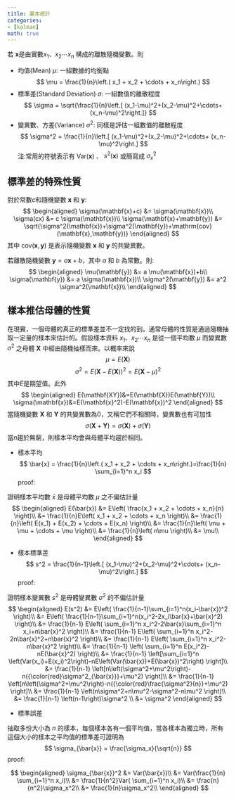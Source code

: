 ```yaml
---
title: 基本統計
categories: 
- [kalman]
math: true
---
```

若 $\mathbf{x}$是由實數$x_1$、$x_2 \cdots x_n$ 構成的離散隨機變數。則
* 均值(Mean) $\mu$: 一組數據的均衡點
$$
\mu = \frac{1}{n}\left.( x_1 + x_2 + \cdots + x_n\right.)
$$
* 標準差(Standard Deviation) $\sigma$: 一組數值的離散程度
$$
\sigma = \sqrt{\frac{1}{n}\left.[ (x_1-\mu)^2+(x_2-\mu)^2+\cdots+ (x_n-\mu)^2\right.]}
$$
* 變異數、方差(Variance) $\sigma^2$: 同樣是評估一組數值的離散程度
$$
\sigma^2 = \frac{1}{n}\left.[ (x_1-\mu)^2+(x_2-\mu)^2+\cdots+ (x_n-\mu)^2\right.]
$$
注:常用的符號表示有 $\mathrm{Var(\mathbf{x})}$ 、 $s^2(\mathbf{x})$ 或簡寫成 $\sigma^2_x$

標準差的特殊性質
---
對於常數$c$和隨機變數 $\mathbf{x}$ 和 $\mathbf{y}$:
$$
\begin{aligned}
\sigma(\mathbf{x}+c) &= \sigma(\mathbf{x})\\
\sigma(cx) &= c \sigma(\mathbf{x})\\
\sigma(\mathbf{x}+\mathbf{y}) &= \sqrt{\sigma^2(\mathbf{x})+\sigma^2(\mathbf{y})+\mathrm{cov}(\mathbf{x},\mathbf{y})}
\end{aligned}
$$
其中 $\mathrm{cov}(\mathbf{x},\mathbf{y})$ 是表示隨機變數 $\mathbf{x}$ 和 $\mathbf{y}$ 的共變異數。

若離散隨機變數 $\mathbf{y} = a\mathbf{x}+b$，其中 $a$ 和 $b$ 為常數。則:
$$
\begin{aligned}
\mu(\mathbf{y}) &= a \mu(\mathbf{x})+b\\
\sigma(\mathbf{y}) &= a \sigma(\mathbf{x})\\
\sigma^2(\mathbf{y}) &= a^2 \sigma^2(\mathbf{x})\\
\end{aligned}
$$

樣本推估母體的性質
---
在現實，一個母體的真正的標準差並不一定找的到。通常母體的性質是通過隨機抽取一定量的樣本來估計的。假設樣本資料 $x_1$、$x_2 \cdots x_n$ 是從一個平均數 $\mu$ 而變異數 $\sigma^2$ 之母體 $\mathbf{X}$ 中經由隨機抽樣而來。以概率來說
$$
\mu = E(\mathbf{X})
$$
$$
\sigma^2 = E(\mathbf{X}-E(\mathbf{X}))^2 = E(\mathbf{X}-\mu)^2
$$
其中$E$是期望值。此外
$$
\begin{aligned}
E(\mathbf{XY})&=E(\mathbf{X})E(\mathbf{Y})\\
\sigma(\mathbf{x})&=E(\mathbf{x}^2)-E(\mathbf{x})^2
\end{aligned}
$$
當隨機變數 $\mathbf{X}$ 和 $\mathbf{Y}$ 的共變異數為0，又稱它們不相關時，變異數也有可加性
$$
\sigma(\mathbf{X}+\mathbf{Y})=\sigma(\mathbf{X})+\sigma(\mathbf{Y})
$$
當$n$趨於無窮，則樣本平均會與母體平均趨於相同。
- 樣本平均
$$
\bar{x} = \frac{1}{n}\left.( x_1 + x_2 + \cdots + x_n\right.)=\frac{1}{n} \sum_{i=1}^n x_i
$$
proof:

證明樣本平均數 $\bar{x}$ 是母體平均數 $\mu$ 之不偏估計量
$$
\begin{aligned}
E(\bar{x}) &= E\left( \frac{x_1 + x_2 + \cdots + x_n}{n}  \right)\\
           &= \frac{1}{n}E\left( x_1 + x_2 + \cdots + x_n  \right)\\
           &= \frac{1}{n}\left( E(x_1) + E(x_2) + \cdots + E(x_n)  \right)\\
           &= \frac{1}{n}\left( \mu + \mu + \cdots + \mu  \right)\\
           &= \frac{1}{n}\left( n\mu \right)\\
           &= \mu\\
\end{aligned}
$$
- 樣本標準差
$$
s^2 = \frac{1}{n-1}\left.[ (x_1-\mu)^2+(x_2-\mu)^2+\cdots+ (x_n-\mu)^2\right.]
$$
proof:

證明樣本變異數 $s^2$ 是母體變異數 $\sigma^2$ 的不偏估計量
$$
\begin{aligned}
E(s^2) &= E\left( \frac{1}{n-1}\sum_{i=1}^n(x_i-\bar{x})^2  \right)\\
       &= E\left( \frac{1}{n-1}\sum_{i=1}^n(x_i^2-2x_i\bar{x}+\bar{x}^2)  \right)\\
       &= \frac{1}{n-1} E\left( \sum_{i=1}^n x_i^2-2\bar{x}\sum_{i=1}^n x_i+n\bar{x}^2  \right)\\
       &= \frac{1}{n-1} E\left( \sum_{i=1}^n x_i^2-2n\bar{x}^2+n\bar{x}^2  \right)\\
       &= \frac{1}{n-1} E\left( \sum_{i=1}^n x_i^2-n\bar{x}^2  \right)\\
       &= \frac{1}{n-1} \left( \sum_{i=1}^n E(x_i^2)-nE(\bar{x}^2)  \right)\\
       &= \frac{1}{n-1} \left[\sum_{i=1}^n \left(Var(x_i)+E(x_i)^2\right)-nE\left(Var(\bar{x})+E(\bar{x})^2\right) \right]\\
       &= \frac{1}{n-1} \left[n\left(\sigma^2+\mu^2\right)-n({\color{red}\sigma^2_{\bar{x}}}+\mu^2) \right]\\
       &= \frac{1}{n-1} \left[n\left(\sigma^2+\mu^2\right)-n({\color{red}\frac{\sigma^2}{n}}+\mu^2) \right]\\
       &= \frac{1}{n-1} \left(n\sigma^2+n\mu^2-\sigma^2-n\mu^2 \right)\\
       &= \frac{1}{n-1} \left(n-1\right)\sigma^2 \\
       &= \sigma^2
\end{aligned}
$$
- 標準誤差

抽取多份大小為 $n$ 的樣本，每個樣本各有一個平均值，當各樣本為獨立時，所有這個大小的樣本之平均值的標準差可證明為
$$
\sigma_{\bar{x}} = \frac{\sigma_x}{\sqrt{n}}
$$
proof:

$$
\begin{aligned}
\sigma_{\bar{x}}^2 &= Var(\bar{x})\\
                   &= Var(\frac{1}{n} \sum_{i=1}^n x_i)\\
                    &= \frac{1}{n^2}Var( \sum_{i=1}^n x_i)\\
                    &= \frac{n}{n^2}\sigma_x^2\\
                    &= \frac{1}{n}\sigma_x^2\\
\end{aligned}
$$ 